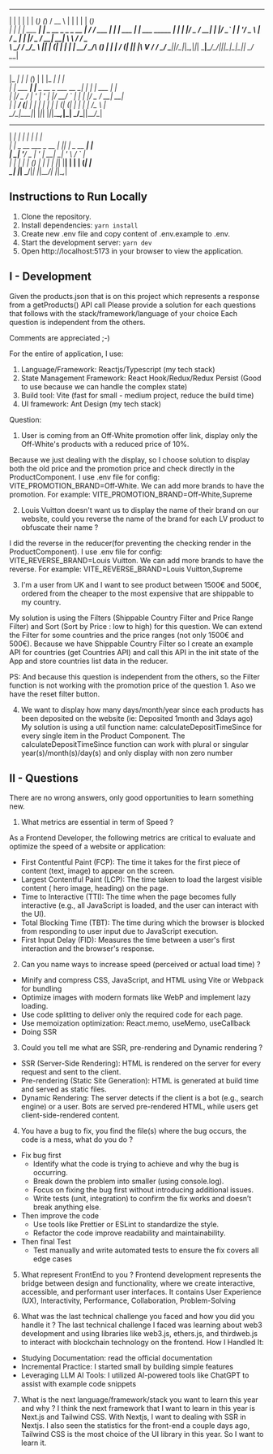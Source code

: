  _   _           _   _       _          _____       _ _           _   _           
| | | |         | | (_)     (_)        /  __ \     | | |         | | (_)          
| | | | ___  ___| |_ _  __ _ _ _ __ ___| /  \/ ___ | | | ___  ___| |_ ___   _____ 
| | | |/ _ \/ __| __| |/ _` | | '__/ _ \ |    / _ \| | |/ _ \/ __| __| \ \ / / _ \
\ \_/ /  __/\__ \ |_| | (_| | | | |  __/ \__/\ (_) | | |  __/ (__| |_| |\ V /  __/
 \___/ \___||___/\__|_|\__,_|_|_|  \___|\____/\___/|_|_|\___|\___|\__|_| \_/ \___|
                                                                                  
                                                                                  
 _____         _           _           _   _____         _                        
|_   _|       | |         (_)         | | |_   _|       | |                       
  | | ___  ___| |__  _ __  _  ___ __ _| |   | | ___  ___| |_                      
  | |/ _ \/ __| '_ \| '_ \| |/ __/ _` | |   | |/ _ \/ __| __|                     
  | |  __/ (__| | | | | | | | (_| (_| | |   | |  __/\__ \ |_                      
  \_/\___|\___|_| |_|_| |_|_|\___\__,_|_|   \_/\___||___/\__|                     
                                                                                  
                                                                                  
______               _   _____          _                                         
|  ___|             | | |  ___|        | |                                        
| |_ _ __ ___  _ __ | |_| |__ _ __   __| |                                        
|  _| '__/ _ \| '_ \| __|  __| '_ \ / _` |                                        
| | | | | (_) | | | | |_| |__| | | | (_| |                                        
\_| |_|  \___/|_| |_|\__\____/_| |_|\__,_|                                        
                                                                                  

## Instructions to Run Locally

1.  Clone the repository.
2.  Install dependencies:
    `yarn install` 
3.  Create new .env file and copy content of .env.example to .env.
3.  Start the development server:
    `yarn dev` 
4.  Open http://localhost:5173 in your browser to view the application.


## I - Development

Given the products.json that is on this project which represents a response from a getProducts() API call
Please provide a solution for each questions that follows with the stack/framework/language of your choice
Each question is independent from the others.

Comments are appreciated ;-)

For the entire of application, I use: 
1. Language/Framework: Reactjs/Typescript (my tech stack)
2. State Management Framework: React Hook/Redux/Redux Persist (Good to use because we can handle the complex state)
3. Build tool: Vite (fast for small - medium project, reduce the build time)
4. UI framework: Ant Design (my tech stack)

Question:

1. User is coming from an Off-White promotion offer link, display only the Off-White's products with a reduced price of 10%.

Because we just dealing with the display, so I choose solution to display both the old price and the promotion price and check directly in the ProductComponent. I use .env file for config: VITE_PROMOTION_BRAND=Off-White. We can add more brands to have the promotion. For example: VITE_PROMOTION_BRAND=Off-White,Supreme


2. Louis Vuitton doesn't want us to display the name of their brand on our website, could you reverse the name of the brand for each LV product to obfuscate their name ?

I did the reverse in the reducer(for preventing the checking render in the ProductComponent). I use .env file for config: VITE_REVERSE_BRAND=Louis Vuitton. We can add more brands to have the reverse. For example: VITE_REVERSE_BRAND=Louis Vuitton,Supreme


3. I'm a user from UK and I want to see product between 1500€ and 500€, ordered from the cheaper to the most expensive that are shippable to my country.

My solution is using the Filters (Shippable Country Filter and Price Range Filter) and Sort (Sort by Price : low to high) for this question. We can extend the Filter for some countries and the price ranges (not only 1500€ and 500€). Because we have Shippable Country Filter so I create an example API for countries (get Countries API) and call this API in the init state of the App and store countries list data in the reducer.

PS: And because this question is independent from the others, so the Filter function is not working with the promotion price of the question 1. Aso we have the reset filter button.


4. We want to display how many days/month/year since each products has been deposited on the website (ie: Deposited 1month and 3days ago)
My solution is using a util function name: calculateDepositTimeSince for every single item in the Product Component. The calculateDepositTimeSince function can work with plural or singular year(s)/month(s)/day(s) and only display with non zero number 


## II - Questions

There are no wrong answers, only good opportunities to learn something new.

1. What metrics are essential in term of Speed ?

As a Frontend Developer, the following metrics are critical to evaluate and optimize the speed of a website or application:

- First Contentful Paint (FCP): The time it takes for the first piece of content (text, image) to appear on the screen.
- Largest Contentful Paint (LCP): The time taken to load the largest visible content ( hero image, heading) on the page.
- Time to Interactive (TTI): The time when the page becomes fully interactive (e.g., all JavaScript is loaded, and the user can interact with the UI).
- Total Blocking Time (TBT): The time during which the browser is blocked from responding to user input due to JavaScript execution.
- First Input Delay (FID): Measures the time between a user's first interaction and the browser's response.


2. Can you name ways to increase speed (perceived or actual load time) ?
- Minify and compress CSS, JavaScript, and HTML using Vite or Webpack for bundling
- Optimize images with modern formats like WebP and implement lazy loading.
- Use code splitting to deliver only the required code for each page.
- Use memoization optimization: React.memo, useMemo, useCallback
- Doing SSR

3. Could you tell me what are SSR, pre-rendering and Dynamic rendering ?
- SSR (Server-Side Rendering): HTML is rendered on the server for every request and sent to the client.
- Pre-rendering (Static Site Generation): HTML is generated at build time and served as static files.
- Dynamic Rendering: The server detects if the client is a bot (e.g., search engine) or a user. Bots are served pre-rendered HTML, while users get client-side-rendered content.

4. You have a bug to fix, you find the file(s) where the bug occurs, the code is a mess, what do you do ?
- Fix bug first
  - Identify what the code is trying to achieve and why the bug is occurring.
  - Break down the problem into smaller (using console.log).
  - Focus on fixing the bug first without introducing additional issues.
  - Write tests (unit, integration) to confirm the fix works and doesn’t break anything else.
- Then improve the code
  - Use tools like Prettier or ESLint to standardize the style.
  - Refactor the code improve readability and maintainability.
- Then final Test
  - Test manually and write automated tests to ensure the fix covers all edge cases

5. What represent FrontEnd to you ?
Frontend development represents the bridge between design and functionality, where we create interactive, accessible, and performant user interfaces. It contains User Experience (UX), Interactivity, Performance, Collaboration, Problem-Solving


6. What was the last technical challenge you faced and how you did you handle it ?
The last technical challenge I faced was learning about web3 development and using libraries like web3.js, ethers.js, and thirdweb.js to interact with blockchain technology on the frontend. How I Handled It:
- Studying Documentation: read the official documentation
- Incremental Practice: I started small by building simple features
- Leveraging LLM AI Tools: I utilized AI-powered tools like ChatGPT to assist with example code snippets


7. What is the next language/framework/stack you want to learn this year and why ?
I think the next framework that I want to learn in this year is Next.js and Tailwind CSS. With Nextjs, I want to dealing with SSR in Nextjs. I also seen the statistics for the front-end a couple days ago, Tailwind CSS is the most choice of the UI library in this year. So I want to learn it.

